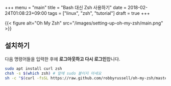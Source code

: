 +++
menu = "main"
title = "Bash 대신 Zsh 사용하기"
date = 2018-02-24T01:08:23+09:00
tags = ["linux", "zsh", "tutorial"]
draft = true
+++

{{< figure
  alt="Oh My Zsh"
  src="/images/setting-up-oh-my-zsh/main.png" >}}

## 설치하기
다음 명령어들을 입력한 후에 **로그아웃하고 다시 로그인**합니다.

```bash
sudo apt install curl zsh
chsh -s $(which zsh) # 앞에 sudo 붙이지 마세요
sh -c "$(curl -fsSL https://raw.github.com/robbyrussell/oh-my-zsh/master/tools/install.sh)"
```
